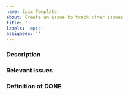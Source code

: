 ```yaml
---
name: Epic Template
about: Create an issue to track other issues
title: ''
labels: 'epic'
assignees: ''
---
```


<!--- Please DO NOT remove the automatically added 'new issue' label -->
<!--- Provide a general summary of the issue in the Title above -->

<!--
  Provide a clear and concise description of what this epic achieves.
-->
### Description


<!--
  Provide a list of issues, it's okay if the issues are not yet turned into github issues but they are just text.
-->
### Relevant issues

<!--
  How can a team member know this epic was completed.
-->
### Definition of DONE
